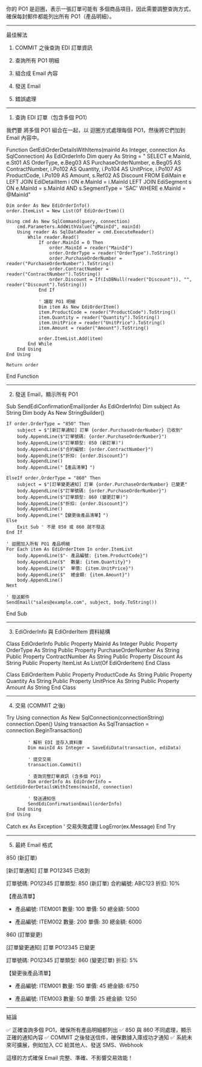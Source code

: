 你的 PO1 是迴圈，表示一張訂單可能有 多個商品項目，因此需要調整查詢方式，確保每封郵件都能列出所有 PO1（產品明細）。


---

最佳解法

1. COMMIT 之後查詢 EDI 訂單資訊


2. 查詢所有 PO1 明細


3. 組合成 Email 內容


4. 發送 Email


5. 錯誤處理




---

1. 查詢 EDI 訂單（包含多個 PO1）

我們要 將多個 PO1 組合在一起，以 迴圈方式處理每個 PO1，然後將它們加到 Email 內容中。

Function GetEdiOrderDetailsWithItems(mainId As Integer, connection As SqlConnection) As EdiOrderInfo
    Dim query As String = "
        SELECT 
            e.MainId, e.St01 AS OrderType, e.Beg03 AS PurchaseOrderNumber, 
            e.Beg05 AS ContractNumber, i.Po102 AS Quantity, 
            i.Po104 AS UnitPrice, i.Po107 AS ProductCode, 
            i.Po109 AS Amount, s.Ref02 AS Discount
        FROM EdiMain e
        LEFT JOIN EdiDetailItem i ON e.MainId = i.MainId
        LEFT JOIN EdiSegment s ON e.MainId = s.MainId AND s.SegmentType = 'SAC'
        WHERE e.MainId = @MainId"
    
    Dim order As New EdiOrderInfo()
    order.ItemList = New List(Of EdiOrderItem)()

    Using cmd As New SqlCommand(query, connection)
        cmd.Parameters.AddWithValue("@MainId", mainId)
        Using reader As SqlDataReader = cmd.ExecuteReader()
            While reader.Read()
                If order.MainId = 0 Then
                    order.MainId = reader("MainId")
                    order.OrderType = reader("OrderType").ToString()
                    order.PurchaseOrderNumber = reader("PurchaseOrderNumber").ToString()
                    order.ContractNumber = reader("ContractNumber").ToString()
                    order.Discount = If(IsDBNull(reader("Discount")), "", reader("Discount").ToString())
                End If

                ' 讀取 PO1 明細
                Dim item As New EdiOrderItem()
                item.ProductCode = reader("ProductCode").ToString()
                item.Quantity = reader("Quantity").ToString()
                item.UnitPrice = reader("UnitPrice").ToString()
                item.Amount = reader("Amount").ToString()

                order.ItemList.Add(item)
            End While
        End Using
    End Using
    
    Return order
End Function


---

2. 發送 Email，顯示所有 PO1

Sub SendEdiConfirmationEmail(order As EdiOrderInfo)
    Dim subject As String
    Dim body As New StringBuilder()

    If order.OrderType = "850" Then
        subject = $"[新訂單通知] 訂單 {order.PurchaseOrderNumber} 已收到"
        body.AppendLine($"訂單號碼: {order.PurchaseOrderNumber}")
        body.AppendLine($"訂單類型: 850 (新訂單)")
        body.AppendLine($"合約編號: {order.ContractNumber}")
        body.AppendLine($"折扣: {order.Discount}")
        body.AppendLine()
        body.AppendLine("【產品清單】")

    ElseIf order.OrderType = "860" Then
        subject = $"[訂單變更通知] 訂單 {order.PurchaseOrderNumber} 已變更"
        body.AppendLine($"訂單號碼: {order.PurchaseOrderNumber}")
        body.AppendLine($"訂單類型: 860 (變更訂單)")
        body.AppendLine($"折扣: {order.Discount}")
        body.AppendLine()
        body.AppendLine("【變更後產品清單】")
    Else
        Exit Sub ' 不是 850 或 860 就不發送
    End If

    ' 迴圈加入所有 PO1 產品明細
    For Each item As EdiOrderItem In order.ItemList
        body.AppendLine($"- 產品編號: {item.ProductCode}")
        body.AppendLine($"  數量: {item.Quantity}")
        body.AppendLine($"  單價: {item.UnitPrice}")
        body.AppendLine($"  總金額: {item.Amount}")
        body.AppendLine()
    Next

    ' 發送郵件
    SendEmail("sales@example.com", subject, body.ToString())
End Sub


---

3. EdiOrderInfo 與 EdiOrderItem 資料結構

Class EdiOrderInfo
    Public Property MainId As Integer
    Public Property OrderType As String
    Public Property PurchaseOrderNumber As String
    Public Property ContractNumber As String
    Public Property Discount As String
    Public Property ItemList As List(Of EdiOrderItem)
End Class

Class EdiOrderItem
    Public Property ProductCode As String
    Public Property Quantity As String
    Public Property UnitPrice As String
    Public Property Amount As String
End Class


---

4. 交易 (COMMIT 之後)

Try
    Using connection As New SqlConnection(connectionString)
        connection.Open()
        Using transaction As SqlTransaction = connection.BeginTransaction()

            ' 解析 EDI 並存入資料庫
            Dim mainId As Integer = SaveEdiData(transaction, ediData)

            ' 提交交易
            transaction.Commit()

            ' 查詢完整訂單資訊 (含多個 PO1)
            Dim orderInfo As EdiOrderInfo = GetEdiOrderDetailsWithItems(mainId, connection)

            ' 發送通知信
            SendEdiConfirmationEmail(orderInfo)
        End Using
    End Using
Catch ex As Exception
    ' 交易失敗處理
    LogError(ex.Message)
End Try


---

5. 最終 Email 格式

850 (新訂單)

[新訂單通知] 訂單 PO12345 已收到

訂單號碼: PO12345
訂單類型: 850 (新訂單)
合約編號: ABC123
折扣: 10%

【產品清單】
- 產品編號: ITEM001
  數量: 100
  單價: 50
  總金額: 5000

- 產品編號: ITEM002
  數量: 200
  單價: 30
  總金額: 6000

860 (訂單變更)

[訂單變更通知] 訂單 PO12345 已變更

訂單號碼: PO12345
訂單類型: 860 (變更訂單)
折扣: 5%

【變更後產品清單】
- 產品編號: ITEM001
  數量: 150
  單價: 45
  總金額: 6750

- 產品編號: ITEM003
  數量: 50
  單價: 25
  總金額: 1250


---

結論

✅ 正確查詢多個 PO1，確保所有產品明細都列出
✅ 850 與 860 不同處理，顯示正確的通知內容
✅ COMMIT 之後發送信件，確保數據入庫成功才通知
✅ 系統未來可擴展，例如加入 CC 給其他人、發送 SMS、Webhook

這樣的方式確保 Email 完整、準確、不影響交易效能！

